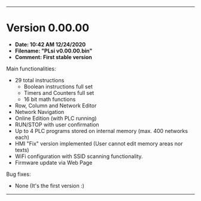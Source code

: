 -----------------------------------------------------------------------------------------
# **Version 0.00.00**

- **Date: 10:42 AM 12/24/2020**
- **Filename: "PLsi v0.00.00.bin"**
- **Comment: First stable version**
 
Main functionalities:

- 29 total instructions
	- Boolean instructions full set
	- Timers and Counters full set
	- 16 bit math functions
- Row, Column and Network Editor
- Network Navigation
- Online Edition (with PLC running)
- RUN/STOP with user confirmation
- Up to 4 PLC programs stored on internal memory (max. 400 networks each)
- HMI "Fix" version implemented (User cannot edit memory areas nor texts)
- WiFi configuration with SSID scanning functionality.
- Firmware update via Web Page

Bug fixes:

- None (It's the first version :)

-----------------------------------------------------------------------------------------






